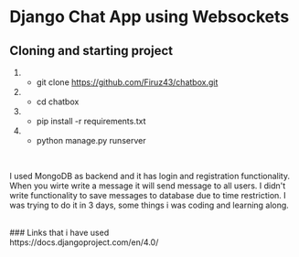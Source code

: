 # Django Chat App using Websockets
</div>

## Cloning and starting project
1. - git clone https://github.com/Firuz43/chatbox.git
2. - cd chatbox
3. - pip install -r requirements.txt
4. - python manage.py runserver

</br>

I used MongoDB as backend and it has login and registration functionality. When you wirte write a message it will send message to all users. I didn't
write functionality to save messages to database due to time restriction. I was trying to do it in 3 days, some things i was coding and learning along.

</br>
### Links that i have used
</br>
https://docs.djangoproject.com/en/4.0/
